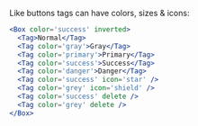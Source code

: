Like buttons tags can have colors, sizes & icons:

```jsx
<Box color='success' inverted>
  <Tag>Normal</Tag>
  <Tag color='gray'>Gray</Tag>
  <Tag color='primary'>Primary</Tag>
  <Tag color='success'>Success</Tag>
  <Tag color='danger'>Danger</Tag>
  <Tag color='success' icon='star' />
  <Tag color='grey' icon='shield' />
  <Tag color='success' delete />
  <Tag color='grey' delete />
</Box>
```